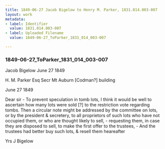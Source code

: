 ```yaml
---
title: 1849-06-27 Jacob Bigelow to Henry M. Parker, 1831.014.003-007
layout: work
metadata:
- label: Identifier
  value: 1831.014.003-007
- label: Uploaded Filename
  value: 1849-06-27_ToParker_1831_014_003-007

---
```

<div class="pages">
<div id="page-1810907">
<h3><a name="page-1810907">1849-06-27_ToParker_1831_014_003-007</a></h3>
<div class="page-content">
<p>Jacob Bigelow<span class='line-break'> </span>June 27 1849</p>
<p>H. M. Parker Esq<span class='line-break'> </span>Secr Mt Auburn<span class='line-break'> </span>[Codman?] building</p>
<p>June 27 1849</p>
<p>Dear sir - <span class='line-break'> </span>To prevent speculation<span class='line-break'> </span>in tomb lots, I think it would<span class='line-break'> </span>be well to ascertain how many<span class='line-break'> </span>lots were sold [?] to the <span class='line-break'> </span>restriction vote regarding tombs. <span class='line-break'> </span>Then a circular note might be<span class='line-break'> </span>addressed by the committee on lots, <span class='line-break'> </span>or by the president &amp; secretery, <span class='line-break'> </span>to all proprietors of such lots<span class='line-break'> </span>who have not occupied them,<span class='line-break'> </span>or who are thought likely to sell, <span class='line-break'> </span>- requesting them, in case<span class='line-break'> </span>they are disposed to sell, to <span class='line-break'> </span>make the first offer to the <span class='line-break'> </span>trustees, - And the trustees<span class='line-break'> </span>had better buy such lots, &amp;<span class='line-break'> </span>resell them heareafter</p>
<p>Yrs<span class='line-break'> </span>J Bigelow</p>
</div>
</div>
<br />
</div>
